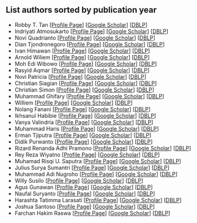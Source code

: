 ## List authors sorted by publication year
- Robby T. Tan [[Profile Page](https://tanrobby.github.io/)] [[Google Scholar](https://scholar.google.com/citations?user=MOD0gv4AAAAJ&hl=en)] [[DBLP](https://dblp.org/pid/t/RobbyTTan.html)]
- Indriyati Atmosukarto [[Profile Page]()] [[Google Scholar]()] [[DBLP]()]
- Novi Quadrianto [[Profile Page]()] [[Google Scholar]()] [[DBLP]()]
- Dian Tjondronegoro [[Profile Page]()] [[Google Scholar]()] [[DBLP]()]
- Ivan Himawan [[Profile Page]()] [[Google Scholar]()] [[DBLP]()]
- Arnold Wiliem [[Profile Page]()] [[Google Scholar]()] [[DBLP]()]
- Moh Edi Wibowo [[Profile Page]()] [[Google Scholar]()] [[DBLP]()]
- Rasyid Aqmar [[Profile Page]()] [[Google Scholar]()] [[DBLP]()]
- Novi Patricia [[Profile Page]()] [[Google Scholar]()] [[DBLP]()]
- Christian Siagian [[Profile Page]()] [[Google Scholar]()] [[DBLP]()]
- Christian Simon [[Profile Page]()] [[Google Scholar]()] [[DBLP]()]
- Muhammad Ghifary [[Profile Page]()] [[Google Scholar]()] [[DBLP]()]
- Williem [[Profile Page](https://williem.dev)] [[Google Scholar](https://scholar.google.com/citations?user=XS9FjigAAAAJ&hl=en)] [[DBLP](https://dblp.org/pid/146/7535.html)]
- Nolang Fanani [[Profile Page]()] [[Google Scholar]()] [[DBLP]()]
- Ikhsanul Habibie [[Profile Page]()] [[Google Scholar]()] [[DBLP]()]
- Vanya Valindria [[Profile Page]()] [[Google Scholar]()] [[DBLP]()]
- Muhammad Haris [[Profile Page]()] [[Google Scholar]()] [[DBLP]()]
- Erman Tjiputra [[Profile Page]()] [[Google Scholar]()] [[DBLP]()]
- Didik Purwanto [[Profile Page]()] [[Google Scholar]()] [[DBLP]()]
- Rizard Renanda Adhi Pramono [[Profile Page]()] [[Google Scholar]()] [[DBLP]()]
- Rey Reza Wiyatno [[Profile Page]()] [[Google Scholar]()] [[DBLP]()]
- Muhamad Risqi U. Saputra [[Profile Page]()] [[Google Scholar]()] [[DBLP]()]
- Julius Surya Sumantri [[Profile Page]()] [[Google Scholar]()] [[DBLP]()]
- Muhammad Adi Nugroho [[Profile Page]()] [[Google Scholar]()] [[DBLP]()]
- Willy Susilo [[Profile Page]()] [[Google Scholar]()] [[DBLP]()]
- Agus Gunawan [[Profile Page]()] [[Google Scholar]()] [[DBLP]()]
- Naufal Suryanto [[Profile Page]()] [[Google Scholar]()] [[DBLP]()]
- Harashta Tatimma Larasati [[Profile Page]()] [[Google Scholar]()] [[DBLP]()]
- Joshua Santoso [[Profile Page]()] [[Google Scholar]()] [[DBLP]()]
- Farchan Hakim Raswa [[Profile Page]()] [[Google Scholar]()] [[DBLP]()]
